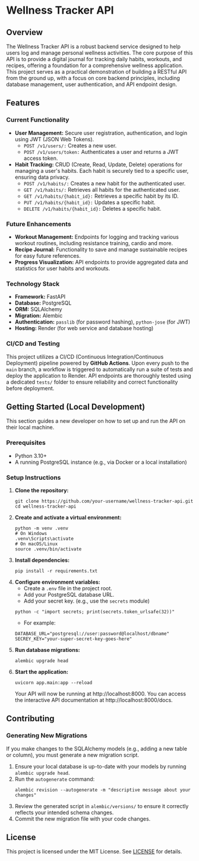 # Wellness Tracker API

## Overview
The Wellness Tracker API is a robust backend service designed to help users log and manage personal wellness activities. The core purpose of this API is to 
provide a digital journal for tracking daily habits, workouts, and recipes, offering a foundation for a comprehensive wellness application. This project 
serves as a practical demonstration of building a RESTful API from the ground up, with a focus on core backend principles, including database management, user 
authentication, and API endpoint design.

## Features
### Current Functionality
- **User Management:** Secure user registration, authentication, and login using JWT (JSON Web Tokens).
   - `POST /v1/users/:` Creates a new user.
   - `POST /v1/users/token:` Authenticates a user and returns a JWT access token.
- **Habit Tracking:** CRUD (Create, Read, Update, Delete) operations for managing a user's habits. Each habit is securely tied to a specific user, ensuring data privacy.
   -  `POST /v1/habits/:` Creates a new habit for the authenticated user.
   - `GET /v1/habits/:` Retrieves all habits for the authenticated user.
   - `GET /v1/habits/{habit_id}:` Retrieves a specific habit by its ID.
   - `PUT /v1/habits/{habit_id}:` Updates a specific habit.
   - `DELETE /v1/habits/{habit_id}:` Deletes a specific habit.
### Future Enhancements
- **Workout Management:** Endpoints for logging and tracking various workout routines, including resistance training, cardio and more.
- **Recipe Journal:** Functionality to save and manage sustainable recipes for easy future references.
- **Progress Visualization:** API endpoints to provide aggregated data and statistics for user habits and workouts.
### Technology Stack
- **Framework:** FastAPI
- **Database:** PostgreSQL
- **ORM:** SQLAlchemy
- **Migration:** Alembic
- **Authentication:** `passlib` (for password hashing), `python-jose` (for JWT)
- **Hosting:** Render (for web service and database hosting)
### CI/CD and Testing
This project utilizes a CI/CD (Continuous Integration/Continuous Deployment) pipeline powered by **GitHub Actions**. Upon every push to the `main` branch, a workflow is triggered to automatically run a suite of tests and deploy the application to Render.
API endpoints are thoroughly tested using a dedicated `tests/` folder to ensure reliability and correct functionality before deployment.

## Getting Started (Local Development)
This section guides a new developer on how to set up and run the API on their local machine. 
### Prerequisites
- Python 3.10+
- A running PostgreSQL instance (e.g., via Docker or a local installation)
### Setup Instructions
1. **Clone the repository:**
   ```
   git clone https://github.com/your-username/wellness-tracker-api.git
   cd wellness-tracker-api
   ```
2. **Create and activate a virtual environment:**
   ```
   python -m venv .venv
   # On Windows
   .venv\Scripts\activate
   # On macOS/Linux
   source .venv/bin/activate
   ```
3. **Install dependencies:**
   ```
   pip install -r requirements.txt
   ```
4. **Configure environment variables:**
   - Create a `.env` file in the project root.
   - Add your PostgreSQL database URL.
   - Add your secret key. (e.g., use the `secrets` module)
   ```
   python -c "import secrets; print(secrets.token_urlsafe(32))"
   ```
   - For example:
   ```
   DATABASE_URL="postgresql://user:password@localhost/dbname"
   SECREY_KEY="your-super-secret-key-goes-here"
   ```
5. **Run database migrations:**
   ```
   alembic upgrade head
   ```
6. **Start the application:**
   ```
   uvicorn app.main:app --reload
   ```
   Your API will now be running at http://localhost:8000. You can access the interactive API documentation at http://localhost:8000/docs.

## Contributing
### Generating New Migrations
If you make changes to the SQLAlchemy models (e.g., adding a new table or column), you must generate a new migration script.
1. Ensure your local database is up-to-date with your models by running `alembic upgrade head`.
2. Run the `autogenerate` command:
   ```
   alembic revision --autogenerate -m "descriptive message about your changes"
   ```
3. Review the generated script in `alembic/versions/` to ensure it correctly reflects your intended schema changes.
4. Commit the new migration file with your code changes.

## License
This project is licensed under the MIT License. See [LICENSE](LICENSE) for details.
